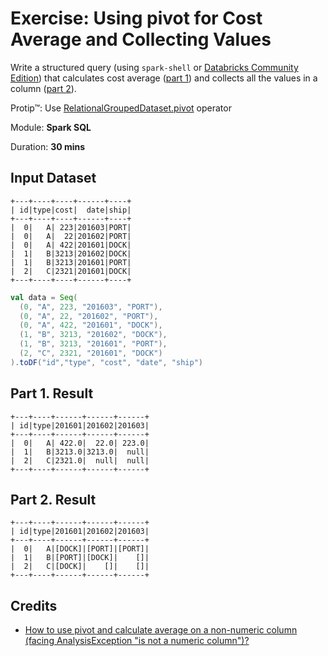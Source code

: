 # Exercise: Using pivot for Cost Average and Collecting Values

Write a structured query (using `spark-shell` or [Databricks Community Edition](https://community.cloud.databricks.com)) that calculates cost average ([part 1](#part-1-result)) and collects all the values in a column ([part 2](#part-2-result)).

Protip™: Use [RelationalGroupedDataset.pivot](https://spark.apache.org/docs/latest/api/scala/index.html#org.apache.spark.sql.RelationalGroupedDataset) operator

Module: **Spark SQL**

Duration: **30 mins**

## Input Dataset

```text
+---+----+----+------+----+
| id|type|cost|  date|ship|
+---+----+----+------+----+
|  0|   A| 223|201603|PORT|
|  0|   A|  22|201602|PORT|
|  0|   A| 422|201601|DOCK|
|  1|   B|3213|201602|DOCK|
|  1|   B|3213|201601|PORT|
|  2|   C|2321|201601|DOCK|
+---+----+----+------+----+
```

```scala
val data = Seq(
  (0, "A", 223, "201603", "PORT"),
  (0, "A", 22, "201602", "PORT"),
  (0, "A", 422, "201601", "DOCK"),
  (1, "B", 3213, "201602", "DOCK"),
  (1, "B", 3213, "201601", "PORT"),
  (2, "C", 2321, "201601", "DOCK")
).toDF("id","type", "cost", "date", "ship")
```

## Part 1. Result

```text
+---+----+------+------+------+
| id|type|201601|201602|201603|
+---+----+------+------+------+
|  0|   A| 422.0|  22.0| 223.0|
|  1|   B|3213.0|3213.0|  null|
|  2|   C|2321.0|  null|  null|
+---+----+------+------+------+
```

<!--
data.groupBy("id", "type").pivot("date").agg(avg("cost")).orderBy('id).show
-->

## Part 2. Result

```text
+---+----+------+------+------+
| id|type|201601|201602|201603|
+---+----+------+------+------+
|  0|   A|[DOCK]|[PORT]|[PORT]|
|  1|   B|[PORT]|[DOCK]|    []|
|  2|   C|[DOCK]|    []|    []|
+---+----+------+------+------+
```

<!--
data.groupBy("id", "type").pivot("date").agg(collect_set("ship")).orderBy('id).show
-->

## Credits

* [How to use pivot and calculate average on a non-numeric column (facing AnalysisException "is not a numeric column")?](https://stackoverflow.com/q/37486910/1305344)
